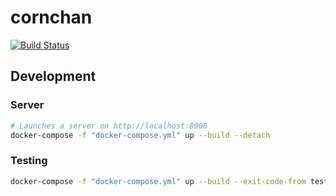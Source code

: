 # cornchan
[![Build Status](https://travis-ci.com/lurkshark/cornchan.svg?branch=master)](https://travis-ci.com/lurkshark/cornchan)

## Development

### Server

```sh
# Launches a server on http://localhost:8000
docker-compose -f "docker-compose.yml" up --build --detach
```

### Testing

```sh
docker-compose -f "docker-compose.yml" up --build --exit-code-from test
```
